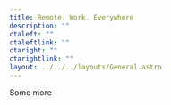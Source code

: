 ```yaml
---
title: Remote. Work. Everywhere
description: ""
ctaleft: ""
ctaleftlink: ""
ctaright: ""
ctarightlink: ""
layout: ../../../layouts/General.astro
---
```

Some more